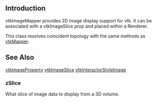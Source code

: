 ## Introduction

vtkImageMapper provides 2D image display support for vtk.
It can be associated with a vtkImageSlice prop and placed within a Renderer.

This class resolves coincident topology with the same methods as [vtkMapper](./Rendering_Core_Mapper.html).

## See Also

[vtkImageProperty](./Rendering_Core_ImageProperty.html) 
[vtkImageSlice](./Rendering_Core_ImageSlice.html) 
[vtkInteractorStyleImage](./Interactor_Style_InteractorStyleImage.html) 

### zSlice

What slice of image data to display from a 3D volume.
